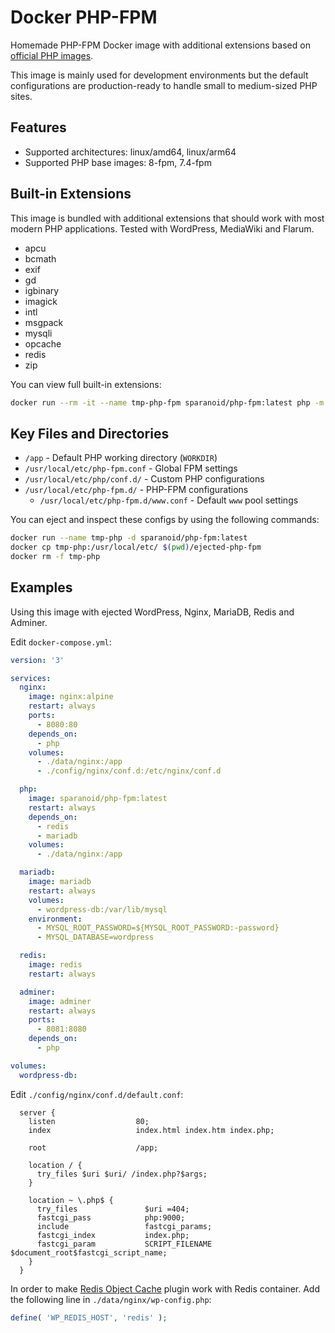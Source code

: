 # Docker PHP-FPM

Homemade PHP-FPM Docker image with additional extensions based on [official PHP images](https://hub.docker.com/_/php).

This image is mainly used for development environments but the default configurations are production-ready to handle small to medium-sized PHP sites.

## Features

- Supported architectures: linux/amd64, linux/arm64
- Supported PHP base images: 8-fpm, 7.4-fpm

## Built-in Extensions

This image is bundled with additional extensions that should work with most modern PHP applications. Tested with WordPress, MediaWiki and Flarum.

- apcu
- bcmath
- exif
- gd
- igbinary
- imagick
- intl
- msgpack
- mysqli
- opcache
- redis
- zip

You can view full built-in extensions:

```bash
docker run --rm -it --name tmp-php-fpm sparanoid/php-fpm:latest php -m
```

## Key Files and Directories

- `/app` - Default PHP working directory (`WORKDIR`)
- `/usr/local/etc/php-fpm.conf` - Global FPM settings
- `/usr/local/etc/php/conf.d/` - Custom PHP configurations
- `/usr/local/etc/php-fpm.d/` - PHP-FPM configurations
  - `/usr/local/etc/php-fpm.d/www.conf` - Default `www` pool settings

You can eject and inspect these configs by using the following commands:

```bash
docker run --name tmp-php -d sparanoid/php-fpm:latest
docker cp tmp-php:/usr/local/etc/ $(pwd)/ejected-php-fpm
docker rm -f tmp-php
```

## Examples

Using this image with ejected WordPress, Nginx, MariaDB, Redis and Adminer.

Edit `docker-compose.yml`:

```yaml
version: '3'

services:
  nginx:
    image: nginx:alpine
    restart: always
    ports:
      - 8080:80
    depends_on:
      - php
    volumes:
      - ./data/nginx:/app
      - ./config/nginx/conf.d:/etc/nginx/conf.d

  php:
    image: sparanoid/php-fpm:latest
    restart: always
    depends_on:
      - redis
      - mariadb
    volumes:
      - ./data/nginx:/app

  mariadb:
    image: mariadb
    restart: always
    volumes:
      - wordpress-db:/var/lib/mysql
    environment:
      - MYSQL_ROOT_PASSWORD=${MYSQL_ROOT_PASSWORD:-password}
      - MYSQL_DATABASE=wordpress

  redis:
    image: redis
    restart: always

  adminer:
    image: adminer
    restart: always
    ports:
      - 8081:8080
    depends_on:
      - php

volumes:
  wordpress-db:
```

Edit `./config/nginx/conf.d/default.conf`:

```nginx
  server {
    listen                  80;
    index                   index.html index.htm index.php;

    root                    /app;

    location / {
      try_files $uri $uri/ /index.php?$args;
    }

    location ~ \.php$ {
      try_files               $uri =404;
      fastcgi_pass            php:9000;
      include                 fastcgi_params;
      fastcgi_index           index.php;
      fastcgi_param           SCRIPT_FILENAME $document_root$fastcgi_script_name;
    }
  }
```

In order to make [Redis Object Cache](https://wordpress.org/plugins/redis-cache/) plugin work with Redis container. Add the following line in `./data/nginx/wp-config.php`:

```php
define( 'WP_REDIS_HOST', 'redis' );
```
